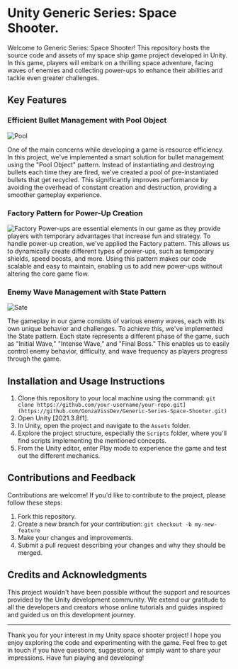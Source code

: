 # Unity Generic Series: Space Shooter.

Welcome to Generic Series: Space Shooter! This repository hosts the source code and assets of my space ship game project developed in Unity. In this game, players will embark on a thrilling space adventure, facing waves of enemies and collecting power-ups to enhance their abilities and tackle even greater challenges.

## Key Features

### Efficient Bullet Management with Pool Object
![Pool](https://github.com/GonzaVissDev/Generic-Series-Space-Shooter/assets/57195786/7aa8e4f9-bc46-49ef-b07e-b1b597406700)

One of the main concerns while developing a game is resource efficiency. In this project, we've implemented a smart solution for bullet management using the "Pool Object" pattern. Instead of instantiating and destroying bullets each time they are fired, we've created a pool of pre-instantiated bullets that get recycled. This significantly improves performance by avoiding the overhead of constant creation and destruction, providing a smoother gameplay experience.

### Factory Pattern for Power-Up Creation
![Factory](https://github.com/GonzaVissDev/Generic-Series-Space-Shooter/assets/57195786/46885763-967b-4c91-815d-85eab3392798)
Power-ups are essential elements in our game as they provide players with temporary advantages that increase fun and strategy. To handle power-up creation, we've applied the Factory pattern. This allows us to dynamically create different types of power-ups, such as temporary shields, speed boosts, and more. Using this pattern makes our code scalable and easy to maintain, enabling us to add new power-ups without altering the core game flow.

### Enemy Wave Management with State Pattern
![Sate](https://github.com/GonzaVissDev/Generic-Series-Space-Shooter/assets/57195786/a65035b3-e3e4-4b46-9741-283f8d3a6dd9)

The gameplay in our game consists of various enemy waves, each with its own unique behavior and challenges. To achieve this, we've implemented the State pattern. Each state represents a different phase of the game, such as "Initial Wave," "Intense Wave," and "Final Boss." This enables us to easily control enemy behavior, difficulty, and wave frequency as players progress through the game.

## Installation and Usage Instructions
1. Clone this repository to your local machine using the command: `git clone https://github.com/your-username/your-repo.git](https://github.com/GonzaVissDev/Generic-Series-Space-Shooter.git)`
2. Open Unity [2021.3.8f1].
3. In Unity, open the project and navigate to the `Assets` folder.
4. Explore the project structure, especially the `Scripts` folder, where you'll find scripts implementing the mentioned concepts.
5. From the Unity editor, enter Play mode to experience the game and test out the different mechanics.

## Contributions and Feedback

Contributions are welcome! If you'd like to contribute to the project, please follow these steps:

1. Fork this repository.
2. Create a new branch for your contribution: `git checkout -b my-new-feature`
3. Make your changes and improvements.
4. Submit a pull request describing your changes and why they should be merged.

## Credits and Acknowledgments

This project wouldn't have been possible without the support and resources provided by the Unity development community. We extend our gratitude to all the developers and creators whose online tutorials and guides inspired and guided us on this development journey.

---

Thank you for your interest in my Unity space shooter project! I hope you enjoy exploring the code and experimenting with the game. Feel free to get in touch if you have questions, suggestions, or simply want to share your impressions. Have fun playing and developing!
